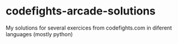 # codefights-arcade-solutions
My solutions for several exercices from codefights.com in diferent languages (mostly python)
